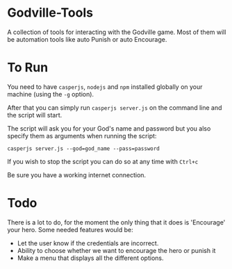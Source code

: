 # Godville-Tools
 A collection of tools for interacting with the Godville game. Most of them will be automation tools like auto Punish or auto Encourage.

# To Run
You need to have `casperjs`, `nodejs` and `npm` installed globally on your machine (using the `-g` option).

After that you can simply run `casperjs server.js` on the command line and the script will start.

The script will ask you for your God's name and password but you also specify them as arguments when running the script:

    casperjs server.js --god=god_name --pass=password


If you wish to stop the script you can do so at any time with `Ctrl+c`

Be sure you have a working internet connection.

# Todo
There is a lot to do, for the moment the only thing that it does is 'Encourage' your hero. Some needed features would be:
<ul>
  <li>Let the user know if the credentials are incorrect.</li>
  <li>Ability to choose whether we want to encourage the hero or punish it </li>
  <li> Make a menu that displays all the different options. </li>
</ul>

